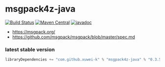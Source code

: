 # msgpack4z-java

[![Build Status](https://secure.travis-ci.org/msgpack4z/msgpack4z-java.png?branch=master)](http://travis-ci.org/msgpack4z/msgpack4z-java)
[![Maven Central](https://maven-badges.herokuapp.com/maven-central/com.github.xuwei-k/msgpack4z-java/badge.svg)](https://maven-badges.herokuapp.com/maven-central/com.github.xuwei-k/msgpack4z-java)
[![javadoc](https://javadoc-badge.appspot.com/com.github.xuwei-k/msgpack4z-java.svg?label=javadoc)](https://javadoc-badge.appspot.com/com.github.xuwei-k/msgpack4z-java)

- <https://msgpack.org/>
- <https://github.com/msgpack/msgpack/blob/master/spec.md>

### latest stable version

```scala
libraryDependencies += "com.github.xuwei-k" % "msgpack4z-java" % "0.3.5"
```
